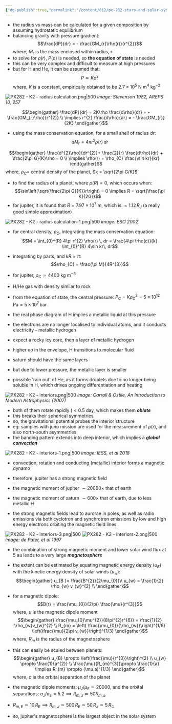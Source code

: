 ```yaml
---
{"dg-publish":true,"permalink":"/content/012/px-282-stars-and-solar-system/term-2-solar-system/k-giant-planets/px-282-k2a-interiors-of-gas-giants/","noteIcon":"1","created":"2025-02-21T11:29:13.561+00:00","updated":"2025-02-21T16:32:30.590+00:00"}
---
```


- the radius vs mass can be calculated for a given composition by assuming hydrostatic equilibrium
- balancing gravity with pressure gradient:
$$\frac{dP}{dr} = - \frac{GM_{r}\rho(r)}{r^{2}}$$
	where, $M_r$ is the mass enclosed within radius, r
- to solve for $\rho(r)$, $P(\rho)$ is needed, so **the equation of state** is needed
- this can be very complex and difficult to measure at high pressures
- but for H and He, it can be assumed that:
$$P \simeq K \rho^{2}$$
	where, $K$ is a constant, empirically obtained to be ${} 2.7\times10^5$ N m$^4$ kg$^{-2}$

![PX282 - K2 - radius calculation.png|500](/img/user/pics/PX282%20-%20K2%20-%20radius%20calculation.png)
*image: Stevenson 1982, AREPS 10, 257*

$$\begin{gather}
\frac{dP}{dr} = 2K\rho \frac{d\rho}{dr} = - \frac{GM_{r}\rho}{r^{2}} \\
\implies r^{2} \frac{d\rho}{dr} = - \frac{GM_{r}}{2K} 
\end{gather}$$

- using the mass conservation equation, for a small shell of radius $dr:$
$$dM_{r} = 4\pi r^{2} \rho(r)\, dr$$

$$\begin{gather}
\frac{d^{2}\rho}{dr^{2}}+ \frac{2}{r} \frac{d\rho}{dr} + \frac{2\pi G}{K}\rho = 0 \\
\implies \rho(r) = \rho_{C}  \frac{\sin kr}{kr} 
\end{gather}$$
	where, $\rho_{C} =$ central density of the planet, $k = \sqrt{2\pi G/K}$

- to find the radius of a planet, where $\rho(R ) = 0$, which occurs when:
$$\sin\left(\sqrt{\frac{2\pi G}{K}}r\right) = 0 \implies R = \sqrt{\frac{\pi K}{2G}}$$
- for jupiter, it is found that $R = 7.97 \times10^{7}$ m, which is $=1.12\,R_{J}$ (a really good simple approximation)

![PX282 - K2 - radius calculation-1.png|500](/img/user/pics/PX282%20-%20K2%20-%20radius%20calculation-1.png)
*image: ESO 2002*

- for central density, $\rho_C$, integrating the mass conservation equation:
$$M = \int_{0}^{R} 4\pi r^{2} \rho(r) \, dr = \frac{4\pi \rho(c)}{k} \int_{0}^{R} 4\sin kr\, dr$$
- integrating by parts, and $kR = \pi:$
$$\rho_{C} = \frac{\pi M}{4R^{3}}$$

- for jupiter, $\rho_{C} \simeq 4400$ kg m$^{-3}$
- H/He gas with density similar to rock

- from the equation of state, the central pressure: $P_{C} = K\rho_{C}^{2} = 5\times10^{12}\,\text{Pa} = 5\times10^{7}\,\text{bar}$
- the real phase diagram of H implies a metallic liquid at this pressure
- the electrons are no longer localised to individual atoms, and it conducts electricity - metallic hydrogen
- expect a rocky icy core, then a layer of metallic hydrogen
- higher up in the envelope, H transitions to molecular fluid

- saturn should have the same layers
- but due to lower pressure, the metallic layer is smaller
- possible 'rain out' of He, as it forms droplets due to no longer being soluble in H, which drives ongoing differentiation and heating

![PX282 - K2 - interiors.png|500](/img/user/pics/PX282%20-%20K2%20-%20interiors.png)
*image: Carroll & Ostile, An Introduction to Modern Astrophysics (2007)*

- both of them rotate rapidly ($<0.5$ day, which makes them ***oblate***
- this breaks their spherical symmetries
- so, the gravitational potential probes the interior structure
- eg: samples with juno mission are used for the measurement of $\rho(r)$, and also north-south asymmetries
- the banding pattern extends into deep interior, which implies a ***global convection***

![PX282 - K2 - interiors-1.png|500](/img/user/pics/PX282%20-%20K2%20-%20interiors-1.png)
*image: IESS, et al 2018*

- convection, rotation and conducting (metallic) interior forms a magnetic dynamo
- therefore, jupiter has a strong magnetic field
- the magnetic moment of jupiter $\sim 20000\times$ that of earth
- the magnetic moment of saturn $\sim 600\times$ that of earth, due to less metallic H

- the strong magnetic fields lead to aurorae in poles, as well as radio emissions via both cyclotron and synchrotron emissions by low and high energy electrons orbiting the magnetic field lines

![PX282 - K2 - interiors-3.png|500](/img/user/pics/PX282%20-%20K2%20-%20interiors-3.png)
![PX282 - K2 - interiors-2.png|500](/img/user/pics/PX282%20-%20K2%20-%20interiors-2.png)
*image: de Pater, et al 1997*

- the combination of strong magnetic moment and lower solar wind flux at $5$ au leads to a very large ***magnetosphere***
- the extent can be estimated by equating magnetic energy density $(u_{B})$ with the kinetic energy density of solar winds $(u_{w}):$
$$\begin{gather}
u_{B }= \frac{B^{2}}{2\mu_{0}}\\
u_{w} = \frac{1}{2} \rho_{w} v_{w}^{2} \\
\end{gather}$$
- for a magnetic dipole:
$$B(r) = \frac{\mu_{0}}{2\pi} \frac{\mu}{r^{3}}$$
	where, $\mu$ is the magnetic dipole moment
$$\begin{gather}
\frac{\mu_{0}\mu^{2}}{8\pi^{2}r^{6}} = \frac{1}{2} \rho_{w}v_{w}^{2} \\
R_{m} = \left( \frac{\mu_{0}}{\rho_{w}}\right)^{1/6} \left(\frac{\mu}{2\pi v_{w}}\right)^{1/3}
\end{gather}$$
	where, $R_m$ is the radius of the magnetosphere

- this can easily be scaled between planets:
$$\begin{gather}
u_{B} \propto \left(\frac{\mu}{r^{3}}\right)^{2} \\
u_{w} \propto \frac{1}{a^{2}} \\
\frac{\mu}{R_{m}^{3}}\propto \frac{1}{a} \implies R_{m} \propto (\mu a)^{1/3}
\end{gather}$$
	where, $a$ is the orbital separation of the planet

- the magnetic dipole moments: $\mu_{J}/\mu_{E} \simeq 20000$, and the orbital separations: $a_{J}/a_{E} = 5.2 \implies R_{m,J} \simeq 50 R_{m,E}$
- $R_{m,E} \simeq 10\, R_{E} \implies R_{m,J} \simeq 500\,R_{E} \simeq 50\,R_{J }\simeq 5\,R_{\odot}$
- so, jupiter's magnetosphere is the largest object in the solar system

